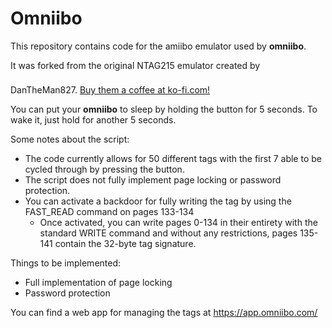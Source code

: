 # Omniibo

This repository contains code for the amiibo emulator used by **omniibo**.

It was forked from the original NTAG215 emulator created by DanTheMan827. <a href='https://ko-fi.com/dantheman827' target='_blank'><img height='36' style='border:0px;height:36px;'/>Buy them a coffee at ko-fi.com!</a>

You can put your **omniibo** to sleep by holding the button for 5 seconds. To wake it, just hold for another 5 seconds.

Some notes about the script:
- The code currently allows for 50 different tags with the first 7 able to be cycled through by pressing the button.
- The script does not fully implement page locking or password protection.
- You can activate a backdoor for fully writing the tag by using the FAST_READ command on pages 133-134
  - Once activated, you can write pages 0-134 in their entirety with the standard WRITE command and without any restrictions, pages 135-141 contain the 32-byte tag signature.

Things to be implemented:
- Full implementation of page locking
- Password protection

You can find a web app for managing the tags at https://app.omniibo.com/
